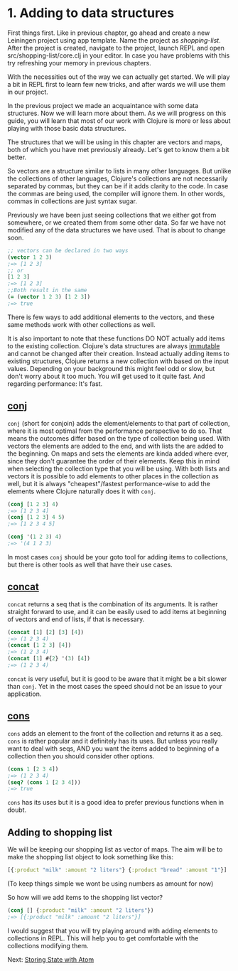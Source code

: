 # 1. Adding to data structures

First things first.
Like in previous chapter,
go ahead and create a new Leiningen project using app template.
Name the project as _shopping-list_.
After the project is created,
navigate to the project,
launch REPL and open src/shopping-list/core.clj in your editor.
In case you have problems with this try refreshing your memory in previous chapters.

With the necessities out of the way we can actually get started.
We will play a bit in REPL first to learn few new tricks,
and after wards we will use them in our project.

In the previous project we made an acquaintance with some data structures.
Now we will learn more about them.
As we will progress on this guide,
you will learn that most of our work with Clojure is more or less about playing with those basic data structures.

The structures that we will be using in this chapter are vectors and maps,
both of which you have met previously already.
Let's get to know them a bit better.

So vectors are a structure similar to lists in many other languages.
But unlike the collections of other languages,
Clojure's collections are not necessarily separated by commas,
but they can be if it adds clarity to the code.
In case the commas are being used,
the compiler will ignore them.
In other words,
commas in collections are just syntax sugar.

Previously we have been just seeing collections that we either got from somewhere,
or we created them from some other data.
So far we have not modified any of the data structures we have used.
That is about to change soon.

```clojure
;; vectors can be declared in two ways
(vector 1 2 3)
;=> [1 2 3]
;; or
[1 2 3]
;=> [1 2 3]
;;Both result in the same
(= (vector 1 2 3) [1 2 3])
;=> true
```

There is few ways to add additional elements to the vectors,
and these same methods work with other collections as well.

It is also important to note that these functions DO NOT actually add items to the existing collection.
Clojure's data structures are always [immutable](https://en.wikipedia.org/wiki/Immutable_object) and cannot be changed after their creation.
Instead actually adding items to existing structures,
Clojure returns a new collection with based on the input values.
Depending on your background this might feel odd or slow,
but don't worry about it too much.
You will get used to it quite fast.
And regarding performance: It's fast.

## [conj](https://clojuredocs.org/clojure.core/conj)

`conj` (short for conjoin) adds the element/elements to that part of collection,
where it is most optimal from the performance perspective to do so.
That means the outcomes differ based on the type of collection being used.
With vectors the elements are added to the end,
and with lists the are added to the beginning.
On maps and sets the elements are kinda added where ever,
since they don't guarantee the order of their elements.
Keep this in mind when selecting the collection type that you will be using.
With both lists and vectors it is possible to add elements to other places in the collection as well,
but it is always "cheapest"/fastest performance-wise to add the elements where Clojure naturally does it with `conj`.

```clojure
(conj [1 2 3] 4)
;=> [1 2 3 4]
(conj [1 2 3] 4 5)
;=> [1 2 3 4 5]

(conj '(1 2 3) 4)
;=> '(4 1 2 3)
```

In most cases `conj` should be your goto tool for adding items to collections,
but there is other tools as well that have their use cases.

## [concat](https://clojuredocs.org/clojure.core/concat)

`concat` returns a seq that is the combination of its arguments.
It is rather straight forward to use,
and it can be easily used to add items at beginning of vectors and end of lists,
if that is necessary.

```clojure
(concat [1] [2] [3] [4])
;=> (1 2 3 4)
(concat [1 2 3] [4])
;=> (1 2 3 4)
(concat [1] #{2} '(3) [4])
;=> (1 2 3 4)
```

`concat` is very useful,
but it is good to be aware that it might be a bit slower than `conj`.
Yet in the most cases the speed should not be an issue to your application.

## [cons](https://clojuredocs.org/clojure.core/cons)

`cons` adds an element to the front of the collection and returns it as a seq.
`cons` is rather popular and it definitely has its uses.
But unless you really want to deal with seqs,
AND you want the items added to beginning of a collection then you should consider other options.

```clojure
(cons 1 [2 3 4])
;=> (1 2 3 4)
(seq? (cons 1 [2 3 4]))
;=> true
```

`cons` has its uses but it is a good idea to prefer previous functions when in doubt.

## Adding to shopping list

We will be keeping our shopping list as vector of maps.
The aim will be to make the shopping list object to look something like this:

```clojure
[{:product "milk" :amount "2 liters"} {:product "bread" :amount "1"}]
```

(To keep things simple we wont be using numbers as amount for now)

So how will we add items to the shopping list vector?

```clojure
(conj [] {:product "milk" :amount "2 liters"})
;=> [{:product "milk" :amount "2 liters"}]
```

I would suggest that you will try playing around with adding elements to collections in REPL.
This will help you to get comfortable with the collections modifying them.

Next: [Storing State with Atom](2-storing-state-with-atom.md)
